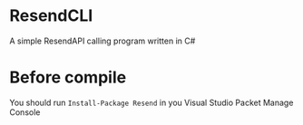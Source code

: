 # ResendCLI
A simple ResendAPI calling program written in C#
# Before compile
You should run 
`Install-Package Resend`
in you Visual Studio Packet Manage Console
